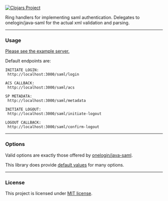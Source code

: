 [![Clojars Project](https://img.shields.io/clojars/v/org.clojars.rutledgepaulv/saml-service-provider.svg)](https://clojars.org/org.clojars.rutledgepaulv/saml-service-provider)

Ring handlers for implementing saml authentication. Delegates to onelogin/java-saml for the actual xml validation and parsing.

---

### Usage

[Please see the example server.](test/saml_service_provider/core_test.clj)

Default endpoints are:

``` 
INITIATE LOGIN: 
 http://localhost:3000/saml/login

ACS CALLBACK: 
 http://localhost:3000/saml/acs

SP METADATA:
 http://localhost:3000/saml/metadata

INITIATE LOGOUT:
 http://localhost:3000/saml/initiate-logout

LOGOUT CALLBACK:
 http://localhost:3000/saml/confirm-logout
```

---

### Options

Valid options are exactly those offered by [onelogin/java-saml](https://github.com/onelogin/java-saml#properties-file).

This library does provide [default values](./resources/saml-default-settings.edn) for many options.

---

### License

This project is licensed under [MIT license](http://opensource.org/licenses/MIT).
